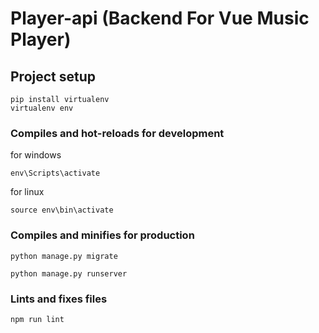 # Player-api (Backend For Vue Music Player)

## Project setup
```
pip install virtualenv
virtualenv env
```

### Compiles and hot-reloads for development
for windows
```
env\Scripts\activate 
```
for linux
```
source env\bin\activate 
```

### Compiles and minifies for production
```
python manage.py migrate
```
```
python manage.py runserver
```
### Lints and fixes files
```
npm run lint
```